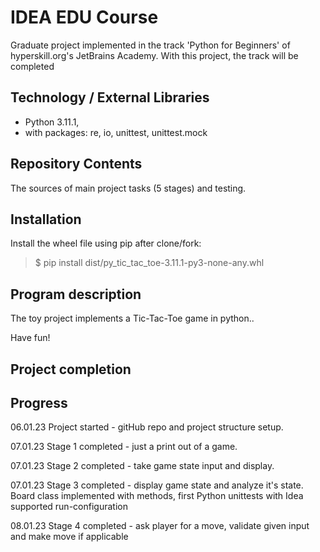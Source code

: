 # IDEA EDU Course

Graduate project implemented in the track 'Python for Beginners' of hyperskill.org's JetBrains Academy.
With this project, the track will be completed

## Technology / External Libraries

- Python 3.11.1,
- with packages: re, io, unittest, unittest.mock

## Repository Contents

The sources of main project tasks (5 stages) and testing.

## Installation

Install the wheel file using pip after clone/fork:

> $ pip install dist/py_tic_tac_toe-3.11.1-py3-none-any.whl

## Program description

The toy project implements a Tic-Tac-Toe game in python..

Have fun!

## Project completion

[# Project was completed on 17.12.22]: # 

## Progress

06.01.23 Project started - gitHub repo and project structure setup.

07.01.23 Stage 1 completed - just a print out of a game.

07.01.23 Stage 2 completed - take game state input and display.

07.01.23 Stage 3 completed - display game state and analyze it's state. Board class implemented with methods, first
Python unittests with Idea supported run-configuration

08.01.23 Stage 4 completed - ask player for a move, validate given input and make move if applicable
